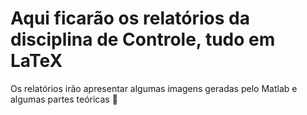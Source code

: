 # Aqui ficarão os relatórios da disciplina de Controle, tudo em LaTeX 

Os relatórios irão apresentar algumas imagens geradas pelo Matlab e algumas partes teóricas :page_facing_up:

